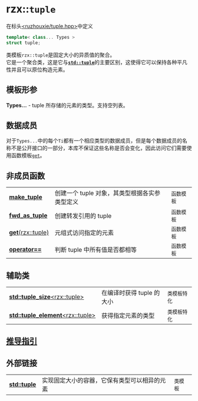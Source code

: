 # rzx::`tuple`
在标头[<ruzhouxie/tuple.hpp>](../headers/tuple.md)中定义
```cpp
template< class... Types >
struct tuple;
```
类模板`rzx::tuple`是固定大小的异质值的聚合。  
它是一个聚合类，这是它与[**`std::tuple`**](https://zh.cppreference.com/w/cpp/utility/tuple)的主要区别，这使得它可以保持各种平凡性并且可以原位构造元素。
## 模板形参
**Types...**    -  tuple 所存储的元素的类型。支持空列表。
## 数据成员
对于`Types...`中的每个`Ti`都有一个相应类型的数据成员，但是每个数据成员的名称不是公开接口的一部分，本库不保证这些名称是否会变化，因此访问它们需要使用函数模板[`get`](tuple/get.md)。
## 非成员函数
||||
| --- | --- | --- |
| [**make_tuple**](tuple/make_tuple.md) | 创建一个 tuple 对象，其类型根据各实参类型定义 | `函数模板` |
| [**fwd_as_tuple**](tuple/fwd_as_tuple.md) | 创建转发引用的 tuple | `函数模板` |
| [**get**(rzx::tuple)](tuple/get.md) | 元组式访问指定的元素 | `函数模板` |
| [**operator==**](tuple/operator_cmp.md) | 判断 tuple 中所有值是否都相等 | `函数模板` |
## 辅助类
||||
| --- | --- | --- |
| [**std::tuple_size**\<rzx::tuple\>](tuple/tuple_size.md) | 在编译时获得 tuple 的大小 | `类模板特化` |
| [**std::tuple_element**\<rzx::tuple\>](tuple/tuple_element.md) | 获得指定元素的类型 | `类模板特化` |
## [推导指引](deduction_guides.md)
## 外部链接
||||
|-|-|-|
| [**std::tuple**](https://zh.cppreference.com/w/cpp/utility/tuple) | 实现固定大小的容器，它保有类型可以相异的元素 | `类模板` |